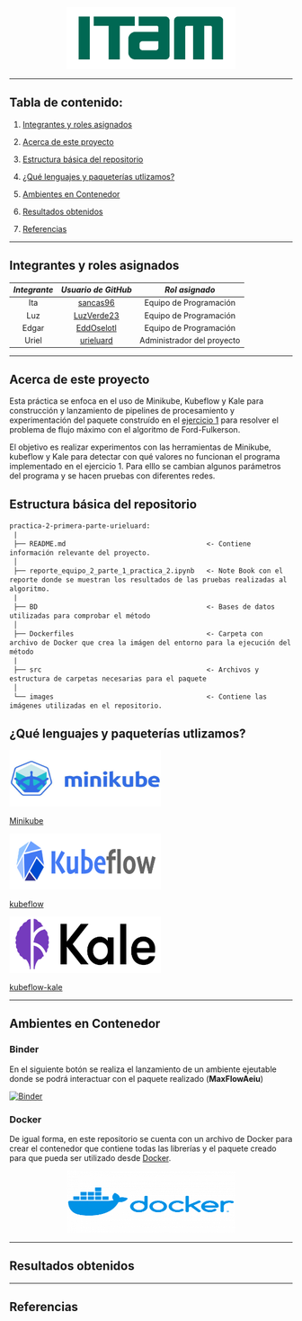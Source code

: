 <p align = "center">
    <img src="images/logo_itam.png" width="300" height="110" />

---

## Tabla de contenido:
    
1. [Integrantes y roles asignados](https://github.com/optimizacion-2-2022-gh-classroom/practica-2-primera-parte-urieluard#integrantes-y-roles-asignados)
    
2. [Acerca de este proyecto](https://github.com/optimizacion-2-2022-gh-classroom/practica-2-primera-parte-urieluard#acerca-de-este-proyecto)
    
3. [Estructura básica del repositorio](https://github.com/optimizacion-2-2022-gh-classroom/practica-2-primera-parte-urieluard#estructura-b%C3%A1sica-del-repositorio)
    
4. [¿Qué lenguajes y paqueterías utlizamos?](https://github.com/optimizacion-2-2022-gh-classroom/practica-2-primera-parte-urieluard#qu%C3%A9-lenguajes-y-paqueter%C3%ADas-utlizamos)

5. [Ambientes en Contenedor](https://github.com/optimizacion-2-2022-gh-classroom/practica-2-primera-parte-urieluard#ambientes-en-contenedor)

6. [Resultados obtenidos](https://github.com/optimizacion-2-2022-gh-classroom/practica-2-primera-parte-urieluard#resultados-obtenidos)
    
7. [Referencias](https://github.com/optimizacion-2-2022-gh-classroom/practica-2-primera-parte-urieluard#referencias)
    
---

## Integrantes y roles asignados

|     ***Integrante***      |             ***Usuario de GitHub***             |  ***Rol asignado***        |                       
|:-------------------------:|:-----------------------------------------------:|:--------------------------:|
|  Ita                      |    [sancas96](https://github.com/sancas96)      | Equipo de Programación     | 
|  Luz                      |    [LuzVerde23](https://github.com/LuzVerde23)  | Equipo de Programación     | 
|  Edgar                    |    [EddOselotl](https://github.com/EddOselotl)  | Equipo de Programación     | 
|  Uriel                    |    [urieluard](https://github.com/urieluard)    | Administrador del proyecto | 

---    

## Acerca de este proyecto
    
Esta práctica se enfoca en el uso de Minikube, Kubeflow y Kale para construcción y lanzamiento de pipelines de procesamiento y experimentación del paquete construído en el [ejercicio 1](https://github.com/optimizacion-2-2022-gh-classroom/practica-1-segunda-parte-LuzVerde23) para resolver el problema de flujo máximo con el algoritmo de Ford-Fulkerson.

El objetivo es realizar experimentos con las herramientas de Minikube, kubeflow y Kale para detectar con qué valores no funcionan el programa implementado en el ejercicio 1. Para elllo se cambian algunos parámetros del programa y se hacen pruebas con diferentes redes.
 
## Estructura básica del repositorio

```
practica-2-primera-parte-urieluard:
 |
 ├── README.md                                   <- Contiene información relevante del proyecto.
 │
 ├── reporte_equipo_2_parte_1_practica_2.ipynb   <- Note Book con el reporte donde se muestran los resultados de las pruebas realizadas al algoritmo.
 |
 ├── BD                                          <- Bases de datos utilizadas para comprobar el método
 │
 ├── Dockerfiles                                 <- Carpeta con archivo de Docker que crea la imágen del entorno para la ejecución del método
 |
 ├── src                                         <- Archivos y estructura de carpetas necesarias para el paquete
 │
 └── images                                      <- Contiene las imágenes utilizadas en el repositorio.
``` 

## ¿Qué lenguajes y paqueterías utlizamos?

<img src="images/minikube.jpeg" width="270" height="100" />

[Minikube](https://minikube.sigs.k8s.io/docs/start/)


<img src="images/kubeflow.png" width="270" height="100" />

[kubeflow](https://www.kubeflow.org/)


<img src="images/kale_logo.png" width="270" height="100" />

[kubeflow-kale](https://github.com/kubeflow-kale/kale)

---

## Ambientes en Contenedor

### Binder

En el siguiente botón se realiza el lanzamiento de un ambiente ejeutable donde se podrá interactuar con el paquete realizado (**MaxFlowAeiu**)
    
[![Binder](https://mybinder.org/badge_logo.svg)](https://mybinder.org/v2/gh/optimizacion-2-2022-gh-classroom/practica-1-segunda-parte-LuzVerde23/main?labpath=reporte_equipo_2_parte_2_practica_1.ipynb)

### Docker

De igual forma, en este repositorio se cuenta con un archivo de Docker para crear el contenedor que contiene todas las librerías y el paquete creado para que pueda ser utilizado desde [Docker](https://www.docker.com/).

<p align = "center">
    <img src="images/Docker-Logo.png" width="300" height="110" />

---

## Resultados obtenidos



---

## Referencias